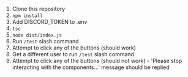 1. Clone this repository
2. `npm install`
3. Add DISCORD_TOKEN to .env
4. `tsc`
5. `node dist/index.js`
6. Run `/test` slash command
7. Attempt to click any of the buttons (should work)
8. Get a different user to run `/test` slash command
9. Attempt to click any of the buttons (should not work) - 'Please stop interacting with the components...' message should be replied